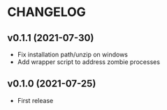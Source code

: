 # CHANGELOG

## v0.1.1 (2021-07-30)

  * Fix installation path/unzip on windows
  * Add wrapper script to address zombie processes

## v0.1.0 (2021-07-25)

  * First release
